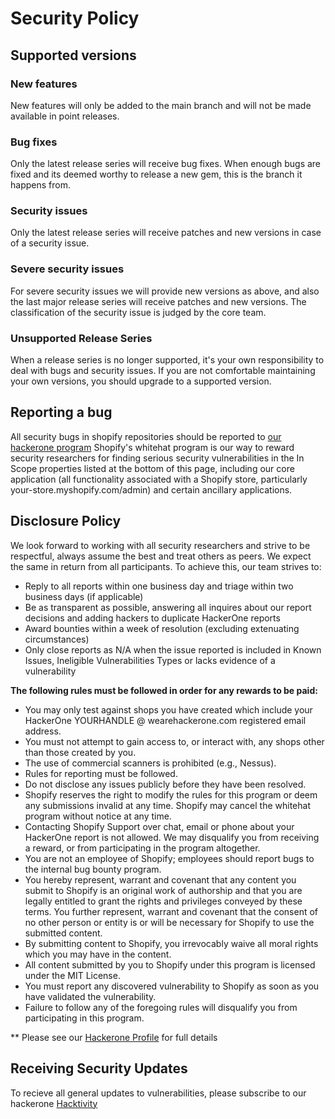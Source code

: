 # Security Policy

## Supported versions

### New features

New features will only be added to the main branch and will not be made available in point releases.

### Bug fixes

Only the latest release series will receive bug fixes. When enough bugs are fixed and its deemed worthy to release a new gem, this is the branch it happens from.

### Security issues

Only the latest release series will receive patches and new versions in case of a security issue.

### Severe security issues

For severe security issues we will provide new versions as above, and also the last major release series will receive patches and new versions. The classification of the security issue is judged by the core team.

### Unsupported Release Series

When a release series is no longer supported, it's your own responsibility to deal with bugs and security issues. If you are not comfortable maintaining your own versions, you should upgrade to a supported version.

## Reporting a bug

All security bugs in shopify repositories should be reported to [our hackerone program](https://hackerone.com/shopify)
Shopify's whitehat program is our way to reward security researchers for finding serious security vulnerabilities in the In Scope properties listed at the bottom of this page, including our core application (all functionality associated with a Shopify store, particularly your-store.myshopify.com/admin) and certain ancillary applications.

## Disclosure Policy

We look forward to working with all security researchers and strive to be respectful, always assume the best and treat others as peers. We expect the same in return from all participants. To achieve this, our team strives to:

- Reply to all reports within one business day and triage within two business days (if applicable)
- Be as transparent as possible, answering all inquires about our report decisions and adding hackers to duplicate HackerOne reports
- Award bounties within a week of resolution (excluding extenuating circumstances)
- Only close reports as N/A when the issue reported is included in Known Issues, Ineligible Vulnerabilities Types or lacks evidence of a vulnerability

**The following rules must be followed in order for any rewards to be paid:**

- You may only test against shops you have created which include your HackerOne YOURHANDLE @ wearehackerone.com registered email address.
- You must not attempt to gain access to, or interact with, any shops other than those created by you.
- The use of commercial scanners is prohibited (e.g., Nessus).
- Rules for reporting must be followed.
- Do not disclose any issues publicly before they have been resolved.
- Shopify reserves the right to modify the rules for this program or deem any submissions invalid at any time. Shopify may cancel the whitehat program without notice at any time.
- Contacting Shopify Support over chat, email or phone about your HackerOne report is not allowed. We may disqualify you from receiving a reward, or from participating in the program altogether.
- You are not an employee of Shopify; employees should report bugs to the internal bug bounty program.
- You hereby represent, warrant and covenant that any content you submit to Shopify is an original work of authorship and that you are legally entitled to grant the rights and privileges conveyed by these terms. You further represent, warrant and covenant that the consent of no other person or entity is or will be necessary for Shopify to use the submitted content.
- By submitting content to Shopify, you irrevocably waive all moral rights which you may have in the content.
- All content submitted by you to Shopify under this program is licensed under the MIT License.
- You must report any discovered vulnerability to Shopify as soon as you have validated the vulnerability.
- Failure to follow any of the foregoing rules will disqualify you from participating in this program.

** Please see our [Hackerone Profile](https://hackerone.com/shopify) for full details

## Receiving Security Updates

To recieve all general updates to vulnerabilities, please subscribe to our hackerone [Hacktivity](https://hackerone.com/shopify/hacktivity)
